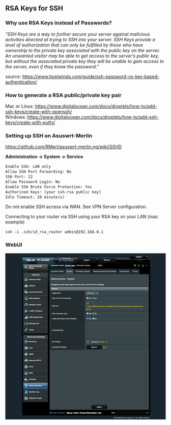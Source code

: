 ## RSA Keys for SSH

### Why use RSA Keys instead of Passwords?

_"SSH Keys are a way to further secure your server against malicious activities directed at trying to SSH into your server. SSH Keys provide a level of authorization that can only be fulfilled by those who have ownership to the private key associated with the public key on the server. An unwanted visitor may be able to get access to the server’s public key, but without the associated private key they will be unable to gain access to the server, even if they know the password."_

source: https://www.hostwinds.com/guide/ssh-password-vs-key-based-authentication/

### How to generate a RSA public/private key pair

Mac or Linux: https://www.digitalocean.com/docs/droplets/how-to/add-ssh-keys/create-with-openssh/  
Windows: https://www.digitalocean.com/docs/droplets/how-to/add-ssh-keys/create-with-putty/

### Setting up SSH on Asuswrt-Merlin

https://github.com/RMerl/asuswrt-merlin.ng/wiki/SSHD

**Administration -> System -> Service**

```
Enable SSH: LAN only
Allow SSH Port Forwarding: No
SSH Port: 22
Allow Password Login: No
Enable SSH Brute Force Protection: Yes
Authorized Keys: [your ssh-rsa public key]
Idle Timeout: 20 minute(s)
```

Do not enable SSH access via WAN.  See VPN Server configuration.

Connecting to your router via SSH using your RSA key on your LAN (mac example)

```console
ssh -i .ssh/id_rsa_router admin@192.168.0.1
```
### WebUI

![SSH](ssh.jpg)
